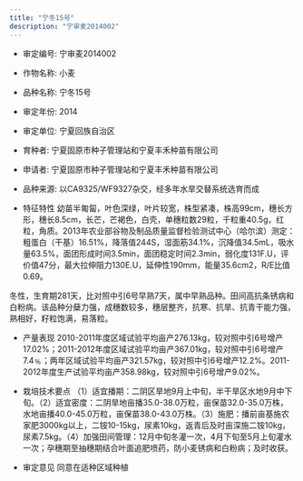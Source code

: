 ```yaml
---
title: "宁冬15号"
description: "宁审麦2014002"
---
```

* 审定编号:  宁审麦2014002

*  作物名称:  小麦

*  品种名称:  宁冬15号

*  审定年份:  2014

*  审定单位:  宁夏回族自治区

* 育种者:  宁夏固原市种子管理站和宁夏丰禾种苗有限公司

*  申请者:  宁夏固原市种子管理站和宁夏丰禾种苗有限公司

*  品种来源:  以CA9325/WF9327杂交，经多年水旱交替系统选育而成

*  特征特性
 幼苗半匍匐，叶色深绿，叶片较宽，株型紧凑，株高99cm，穗长方形，穗长8.5cm，长芒，芒褐色，白壳，单穗粒数29粒，千粒重40.5g，红粒，角质。2013年农业部谷物及制品质量监督检验测试中心（哈尔滨）测定：粗蛋白（干基）16.51%，降落值244S，湿面筋34.1%，沉降值34.5mL，吸水量63.5%，面团形成时间3.5min，面团稳定时间2.3min，弱化度131F.U，评价值47分，最大拉伸阻力130E.U，延伸性190mm，能量35.6cm2，R/E比值0.69。
冬性，生育期281天，比对照中引6号早熟7天，属中早熟品种。田间高抗条锈病和白粉病。该品种分蘖力强，成穗数较多，穗层整齐，抗寒、抗旱、抗青干能力强，熟相好，籽粒饱满，易落粒。

*  产量表现
2010-2011年度区域试验平均亩产276.13kg，较对照中引6号增产17.02%；2011-2012年度区域试验平均亩产367.01kg，较对照中引6号增产7.4﹪；两年区域试验平均亩产321.57kg，较对照中引6号增产12.2%。2011-2012年度生产试验平均亩产358.98kg，较对照中引6号增产9.02%。

*  栽培技术要点
（1）适宜播期：二阴区旱地9月上中旬，半干旱区水地9月中下旬。（2）适宜密度：二阴旱地亩播35.0-38.0万粒，亩保苗32.0-35.0万株，水地亩播40.0-45.0万粒，亩保苗38.0-43.0万株。（3）施肥：播前亩基施农家肥3000kg以上，二铵10-15kg，尿素10kg，返青后及时亩深施二铵10kg，尿素7.5kg。（4）加强田间管理：12月中旬冬灌一次，4月下旬至5月上旬灌水一次；孕穗期至抽穗期结合叶面追肥喷药，防小麦锈病和白粉病；及时收获。

*  审定意见
同意在适种区域种植
